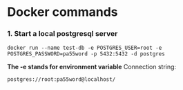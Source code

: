 # Docker commands

### 1. Start a local postgresql server

`docker run --name test-db -e POSTGRES_USER=root -e POSTGRES_PASSWORD=pa55word -p 5432:5432 -d postgres`

**The -e stands for environment variable**
Connection string:

`postgres://root:pa55word@localhost/`
